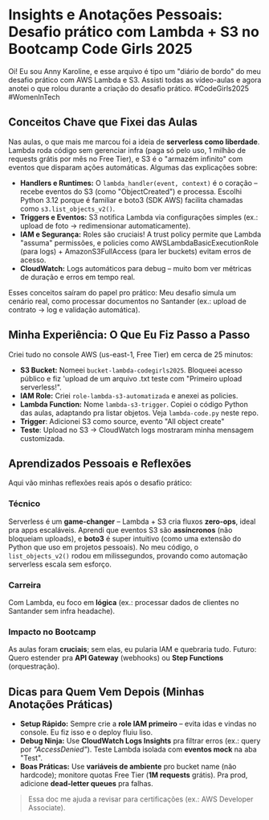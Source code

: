 # Insights e Anotações Pessoais: Desafio prático com Lambda + S3 no Bootcamp Code Girls 2025

Oi! Eu sou Anny Karoline, e esse arquivo é tipo um "diário de bordo" do meu desafio prático com AWS Lambda e S3. Assisti todas as vídeo-aulas e agora anotei o que rolou durante a criação do desafio prático. #CodeGirls2025 #WomenInTech

## Conceitos Chave que Fixei das Aulas
Nas aulas, o que mais me marcou foi a ideia de **serverless como liberdade**. Lambda roda código sem gerenciar infra (paga só pelo uso, 1 milhão de requests grátis por mês no Free Tier), e S3 é o "armazém infinito" com eventos que disparam ações automáticas. Algumas das explicações sobre:
- **Handlers e Runtimes:** O `lambda_handler(event, context)` é o coração – recebe eventos do S3 (como "ObjectCreated") e processa. Escolhi Python 3.12 porque é familiar e boto3 (SDK AWS) facilita chamadas como `s3.list_objects_v2()`.
- **Triggers e Eventos:** S3 notifica Lambda via configurações simples (ex.: upload de foto → redimensionar automaticamente).
- **IAM e Segurança:** Roles são cruciais! A trust policy permite que Lambda "assuma" permissões, e policies como AWSLambdaBasicExecutionRole (para logs) + AmazonS3FullAccess (para ler buckets) evitam erros de acesso.
- **CloudWatch:** Logs automáticos para debug – muito bom ver métricas de duração e erros em tempo real.

Esses conceitos saíram do papel pro prático: Meu desafio simula um cenário real, como processar documentos no Santander (ex.: upload de contrato → log e validação automática).

## Minha Experiência: O Que Eu Fiz Passo a Passo
 Criei tudo no console AWS (us-east-1, Free Tier) em cerca de 25 minutos:
- **S3 Bucket:** Nomeei `bucket-lambda-codegirls2025`. Bloqueei acesso público e fiz 'upload de um arquivo .txt teste com "Primeiro upload serverless!".
- **IAM Role:** Criei `role-lambda-s3-automatizada` e anexei as policies.
- **Lambda Function:** Nome `lambda-s3-trigger`. Copiei o código Python das aulas, adaptando pra listar objetos. Veja `lambda-code.py` neste repo.
- **Trigger**: Adicionei S3 como source, evento "All object create" 
- **Teste**: Upload no S3 → CloudWatch logs mostraram minha mensagem customizada.
  
## Aprendizados Pessoais e Reflexões
Aqui vão minhas reflexões reais após o desafio prático:

### Técnico
Serverless é um **game-changer** – Lambda + S3 cria fluxos **zero-ops**, ideal pra apps escaláveis. Aprendi que eventos S3 são **assíncronos** (não bloqueiam uploads), e **boto3** é super intuitivo (como uma extensão do Python que uso em projetos pessoais). No meu código, o `list_objects_v2()` rodou em milissegundos, provando como automação serverless escala sem esforço.

### Carreira
Com Lambda, eu foco em **lógica** (ex.: processar dados de clientes no Santander sem infra headache).

### Impacto no Bootcamp
As aulas foram **cruciais**; sem elas, eu pularia IAM e quebraria tudo. Futuro: Quero estender pra **API Gateway** (webhooks) ou **Step Functions** (orquestração).

## Dicas para Quem Vem Depois (Minhas Anotações Práticas)

- **Setup Rápido:** Sempre crie a **role IAM primeiro** – evita idas e vindas no console. Eu fiz isso e o deploy fluiu liso.
- **Debug Ninja:** Use **CloudWatch Logs Insights** pra filtrar erros (ex.: query por *"AccessDenied"*). Teste Lambda isolada com **eventos mock** na aba "Test".
- **Boas Práticas:** Use **variáveis de ambiente** pro bucket name (não hardcode); monitore quotas Free Tier (**1M requests** grátis). Pra prod, adicione **dead-letter queues** pra falhas.

>Essa doc me ajuda a revisar para certificações (ex.: AWS Developer Associate).
